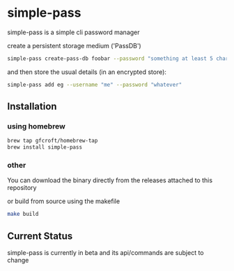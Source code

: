 # simple-pass

simple-pass is a simple cli password manager

create a persistent storage medium ('PassDB')
```bash
simple-pass create-pass-db foobar --password "something at least 5 chars"
```

and then store the usual details (in an encrypted store):
```bash
simple-pass add eg --username "me" --password "whatever"
``````
## Installation

### using homebrew
```bash
brew tap gfcroft/homebrew-tap
brew install simple-pass

```
### other
You can download the binary directly from the releases attached to this repository

or build from source using the makefile
```bash
make build
```
## Current Status

simple-pass is currently in beta and its api/commands are subject to change 

